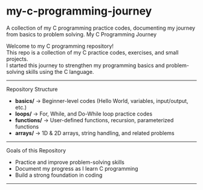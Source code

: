 # my-c-programming-journey
A collection of my C programming practice codes, documenting my journey from basics to problem solving.
My C Programming Journey 

Welcome to my C programming repository!  
This repo is a collection of my C practice codes, exercises, and small projects.  
I started this journey to strengthen my programming basics and problem-solving skills using the C language.  

---

Repository Structure
- **basics/** → Beginner-level codes (Hello World, variables, input/output, etc.)  
- **loops/** → For, While, and Do-While loop practice codes  
- **functions/** → User-defined functions, recursion, parameterized functions  
- **arrays/** → 1D & 2D arrays, string handling, and related problems  

---

Goals of this Repository
- Practice and improve problem-solving skills  
- Document my progress as I learn C programming  
- Build a strong foundation in coding  

---
